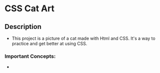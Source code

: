 # CSS Cat Art

## Description
- This project is a picture of a cat made with Html and CSS. It's a way to practice and get better at using CSS.

### Important Concepts:
- 
